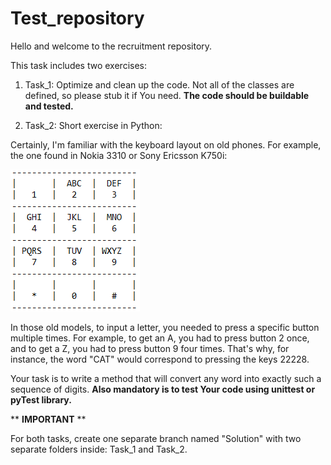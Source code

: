 # Test_repository
Hello and welcome to the recruitment repository.

This task includes two exercises:

1. Task_1: Optimize and clean up the code. Not all of the classes are defined, so please stub it if You need. **The code should be buildable and tested.**

2. Task_2: Short exercise in Python:

Certainly, I'm familiar with the keyboard layout on old phones. For example, the one found in Nokia 3310 or Sony Ericsson K750i:

![Alt text](recrutation1.png)

In those old models, to input a letter, you needed to press a specific button multiple times. For example, to get an A, you had to press button 2 once, and to get a Z, you had to press button 9 four times.
That's why, for instance, the word "CAT" would correspond to pressing the keys 22228.

Your task is to write a method that will convert any word into exactly such a sequence of digits. **Also mandatory is to test Your code using unittest or pyTest library.**

** **IMPORTANT** **

For both tasks, create one separate branch named "Solution" with two separate folders inside: Task_1 and Task_2.
